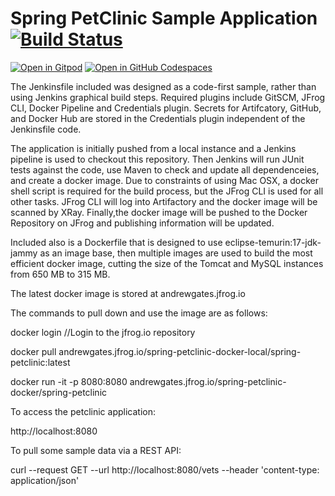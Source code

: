 # Spring PetClinic Sample Application [![Build Status](https://github.com/spring-projects/spring-petclinic/actions/workflows/maven-build.yml/badge.svg)](https://github.com/spring-projects/spring-petclinic/actions/workflows/maven-build.yml)

[![Open in Gitpod](https://gitpod.io/button/open-in-gitpod.svg)](https://gitpod.io/#https://github.com/spring-projects/spring-petclinic) [![Open in GitHub Codespaces](https://github.com/codespaces/badge.svg)](https://github.com/codespaces/new?hide_repo_select=true&ref=main&repo=7517918)

The Jenkinsfile included was designed as a code-first sample, rather than using Jenkins
graphical build steps. Required plugins include GitSCM, JFrog CLI, Docker Pipeline and 
Credentials plugin. Secrets for Artifcatory, GitHub, and Docker Hub are stored in the 
Credentials plugin independent of the Jenkinsfile code.

The application is initially pushed from a local instance  and a Jenkins pipeline is used 
to checkout this repository. Then Jenkins will run JUnit tests against the code, use Maven
to check and update all dependenceies, and create a docker image. Due to constraints of 
using Mac OSX, a docker shell script is required for the build process, but the JFrog CLI 
is used for all other tasks. JFrog CLI will log into Artifactory and the docker image 
will be scanned by XRay. Finally,the docker image will be pushed to the Docker Repository 
on JFrog and publishing information will be updated.

Included also is a Dockerfile that is designed to use eclipse-temurin:17-jdk-jammy as an
image base, then multiple images are used to build the most efficient docker image, 
cutting the size of the Tomcat and MySQL instances from 650 MB to 315 MB.

The latest docker image is stored at andrewgates.jfrog.io

The commands to pull down and use the image are as follows:

docker login //Login to the jfrog.io repository

docker pull andrewgates.jfrog.io/spring-petclinic-docker-local/spring-petclinic:latest

docker run -it -p 8080:8080 andrewgates.jfrog.io/spring-petclinic-docker/spring-petclinic

To access the petclinic application:

http://localhost:8080

To pull some sample data via a REST API:

curl --request GET --url http://localhost:8080/vets --header 'content-type: application/json'
